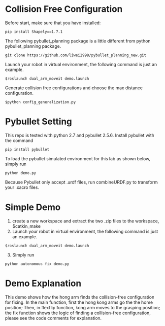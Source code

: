 # Collision Free Configuration
Before start, make sure that you have installed:

```
pip install Shapely==1.7.1
```
The following pybullet_planning package is a little different from python pybullet_planning package.
```
git clone https://github.com/liwei2998/pybullet_planning_new.git
```

Launch your robot in virtual environment, the following command is just an example.

```
$roslaunch dual_arm_moveit demo.launch
```

Generate collision free configurations and choose the max distance configuration.

```
$python config_generalization.py
```

# Pybullet Setting
This repo is tested with python 2.7 and pybullet 2.5.6. Install pybullet with the command

```
pip install pybullet
```

To load the pybullet simulated environment for this lab as shown below, simply run

```
python demo.py
```

Because Pybullet only accept .urdf files, run combineURDF.py to transform your .xacro files.

# Simple Demo

1. create a new workspace and extract the two .zip files to the workspace, $catkin_make
2. Launch your robot in virtual environment, the following command is just an example.

```
$roslaunch dual_arm_moveit demo.launch
```
3. Simply run

```
python autonomous fix demo.py
```

# Demo Explanation
This demo shows how the hong arm finds the collision-free configuration for fixing. In the main function, first the hong kong arms go the the home position;
Then, in flexflip function, kong arm moves to the grasping position; the fix function shows the logic of finding a collision-free configuration, please see the
code comments for explanation. 
